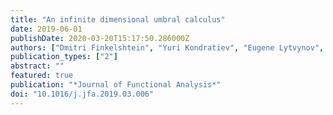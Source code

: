 ```yaml
---
title: "An infinite dimensional umbral calculus"
date: 2019-06-01
publishDate: 2020-03-20T15:17:50.286000Z
authors: ["Dmitri Finkelshtein", "Yuri Kondratiev", "Eugene Lytvynov", "Maria João Oliveira"]
publication_types: ["2"]
abstract: ""
featured: true
publication: "*Journal of Functional Analysis*"
doi: "10.1016/j.jfa.2019.03.006"
---
```


